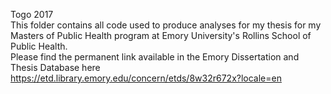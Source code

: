 Togo 2017
<br>
This folder contains all code used to produce analyses for my thesis for my Masters of Public Health program at Emory University's Rollins School of Public Health.
<br>
Please find the permanent link available in the Emory Dissertation and Thesis Database here  https://etd.library.emory.edu/concern/etds/8w32r672x?locale=en 
